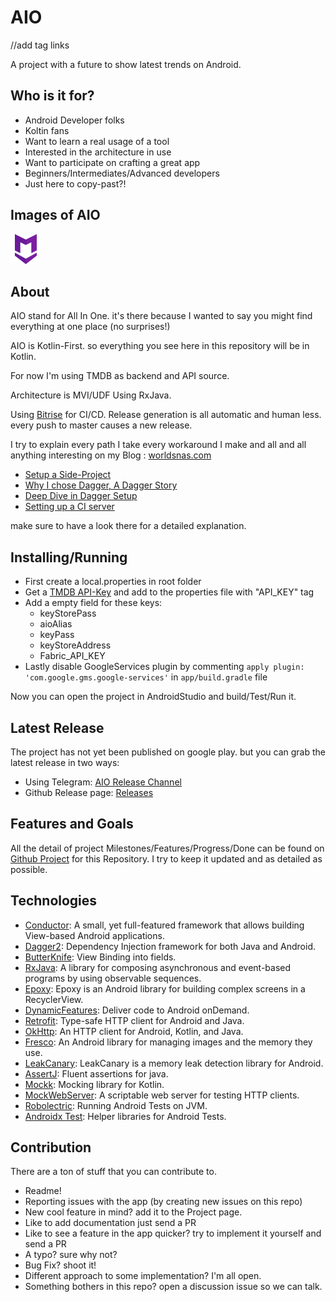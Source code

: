 # AIO
 
//add tag links
 
A project with a future to show latest trends on Android.

## Who is it for?

- Android Developer folks
- Koltin fans
- Want to learn a real usage of a tool
- Interested in the architecture in use
- Want to participate on crafting a great app
- Beginners/Intermediates/Advanced developers
- Just here to copy-past?! 

## Images of AIO

![AIO demo](https://github.com/adam-p/markdown-here/raw/master/src/common/images/icon48.png "AIO-demo-1")


## About

AIO stand for All In One. it's there because I wanted to say 
you might find everything at one place (no surprises!)

AIO is Kotlin-First. so everything you see here in this repository will be in Kotlin.

For now I'm using TMDB as backend and API source.

Architecture is MVI/UDF Using RxJava.

Using [Bitrise](https://www.bitrise.io/) for CI/CD. Release generation is all automatic and human less. every push to master causes a new release.

I try to explain every path I take every workaround I make and all and all anything interesting on my Blog : [worldsnas.com](https://worldsnas.com)
- [Setup a Side-Project](http://bit.ly/326Rm8a)
- [Why I chose Dagger, A Dagger Story](http://bit.ly/2Si0mD2)
- [Deep Dive in Dagger Setup](http://bit.ly/2JOGQu3)
- [Setting up a CI server](http://bit.ly/335AYFx)

make sure to have a look there for a detailed explanation.

## Installing/Running

- First create a local.properties in root folder
- Get a [TMDB API-Key](https://developers.themoviedb.org/3/getting-started/introduction) and add to the properties file with "API_KEY" tag
- Add a empty field for these keys: 
  - keyStorePass
  - aioAlias
  - keyPass
  - keyStoreAddress
  - Fabric_API_KEY
- Lastly disable GoogleServices plugin by commenting ```apply plugin: 'com.google.gms.google-services'``` in ```app/build.gradle``` file


Now you can open the project in AndroidStudio and build/Test/Run it.


## Latest Release

The project has not yet been published on google play. but you can grab the latest release in two ways:

- Using Telegram: [AIO Release Channel](https://t.me/AIO_release)
- Github Release page: [Releases](https://github.com/worldsnas/AIO/releases)


## Features and Goals

All the detail of project Milestones/Features/Progress/Done can be found on [Github Project](https://github.com/worldsnas/AIO/projects/1) for this Repository.
I try to keep it updated and as detailed as possible.


## Technologies

- [Conductor](https://www.bitrise.io/): A small, yet full-featured framework that allows building View-based Android applications. 
- [Dagger2](https://dagger.dev/users-guide): Dependency Injection framework for both Java and Android.
- [ButterKnife](https://github.com/JakeWharton/butterknife): View Binding into fields.
- [RxJava](https://github.com/ReactiveX/RxJava): A library for composing asynchronous and event-based programs by using observable sequences.
- [Epoxy](https://github.com/airbnb/epoxy): Epoxy is an Android library for building complex screens in a RecyclerView.
- [DynamicFeatures](https://developer.android.com/studio/projects/dynamic-delivery): Deliver code to Android onDemand.
- [Retrofit](https://github.com/square/retrofit): Type-safe HTTP client for Android and Java.
- [OkHttp](https://github.com/square/okhttp): An HTTP client for Android, Kotlin, and Java.
- [Fresco](https://github.com/facebook/fresco): An Android library for managing images and the memory they use.
- [LeakCanary](https://github.com/square/leakcanary): LeakCanary is a memory leak detection library for Android.
- [AssertJ](https://joel-costigliola.github.io/assertj/): Fluent assertions for java. 
- [Mockk](https://github.com/mockk/mockk): Mocking library for Kotlin.
- [MockWebServer](https://github.com/square/okhttp/tree/master/mockwebserver): A scriptable web server for testing HTTP clients.
- [Robolectric](http://robolectric.org/): Running Android Tests on JVM.
- [Androidx Test](https://developer.android.com/training/testing/): Helper libraries for Android Tests.

## Contribution

There are a ton of stuff that you can contribute to.

- Readme!
- Reporting issues with the app (by creating new issues on this repo)
- New cool feature in mind? add it to the Project page.
- Like to add documentation just send a PR
- Like to see a feature in the app quicker? try to implement it yourself and send a PR
- A typo? sure why not?
- Bug Fix? shoot it!
- Different approach to some implementation? I'm all open.
- Something bothers in this repo? open a discussion issue so we can talk.


